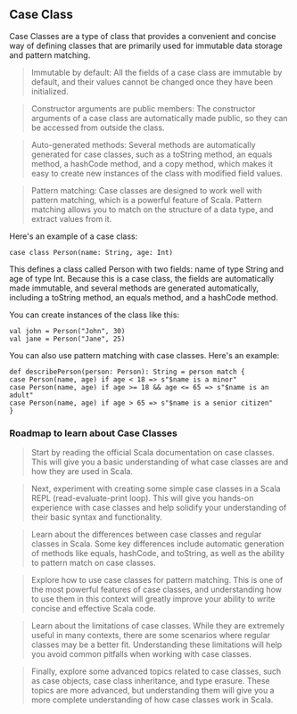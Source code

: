 ## Case Class
Case Classes are a type of class that provides a convenient and concise way of defining classes that are primarily used for immutable data storage and pattern matching.

>Immutable by default: All the fields of a case class are immutable by default, and their values cannot be changed once they have been initialized.

>Constructor arguments are public members: The constructor arguments of a case class are automatically made public, so they can be accessed from outside the class.

>Auto-generated methods: Several methods are automatically generated for case classes, such as a toString method, an equals method, a hashCode method, and a copy method, which makes it easy to create new instances of the class with modified field values.

>Pattern matching: Case classes are designed to work well with pattern matching, which is a powerful feature of Scala. Pattern matching allows you to match on the structure of a data type, and extract values from it.

Here's an example of a case class:

    case class Person(name: String, age: Int)

This defines a class called Person with two fields: name of type String and age of type Int. Because this is a case class, the fields are automatically made immutable, and several methods are generated automatically, including a toString method, an equals method, and a hashCode method.

You can create instances of the class like this:

    val john = Person("John", 30)
    val jane = Person("Jane", 25)

You can also use pattern matching with case classes. Here's an example:

    def describePerson(person: Person): String = person match {
    case Person(name, age) if age < 18 => s"$name is a minor"
    case Person(name, age) if age >= 18 && age <= 65 => s"$name is an adult"
    case Person(name, age) if age > 65 => s"$name is a senior citizen"
    }

### Roadmap to learn about Case Classes

>Start by reading the official Scala documentation on case classes. This will give you a basic understanding of what case classes are and how they are used in Scala.

>Next, experiment with creating some simple case classes in a Scala REPL (read-evaluate-print loop). This will give you hands-on experience with case classes and help solidify your understanding of their basic syntax and functionality.

>Learn about the differences between case classes and regular classes in Scala. Some key differences include automatic generation of methods like equals, hashCode, and toString, as well as the ability to pattern match on case classes.

>Explore how to use case classes for pattern matching. This is one of the most powerful features of case classes, and understanding how to use them in this context will greatly improve your ability to write concise and effective Scala code.

>Learn about the limitations of case classes. While they are extremely useful in many contexts, there are some scenarios where regular classes may be a better fit. Understanding these limitations will help you avoid common pitfalls when working with case classes.

>Finally, explore some advanced topics related to case classes, such as case objects, case class inheritance, and type erasure. These topics are more advanced, but understanding them will give you a more complete understanding of how case classes work in Scala.


